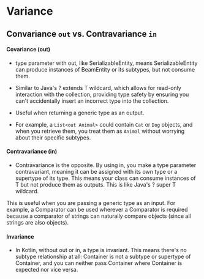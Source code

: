 # Variance

## Convariance `out` vs. Contravariance `in`

#### Covariance (out)

- type parameter with out, like SerializableEntity<out BeamEntity>, means
  SerializableEntity can produce instances of BeamEntity or its subtypes, but not consume them.
- Similar to Java's ? extends T wildcard, which allows for read-only interaction with the collection, providing type
  safety by ensuring you can't accidentally insert an incorrect type into the collection.

- Useful when returning a generic type as an output.

- For example, a `List<out Animal>` could contain `Cat` or `Dog` objects, and when you retrieve them, you treat them
  as `Animal` without worrying about their specific subtypes.

#### Contravariance (in)

- Contravariance is the opposite. By using in, you make a type parameter contravariant, meaning it can be assigned with
  its own type or a supertype of its type. This means your class can consume instances of T but not produce them as
  outputs. This is like Java's ? super T wildcard.

This is useful when you are passing a generic type as an input. For example, a Comparator<in String> can be used
wherever a Comparator<Object> is required because a comparator of strings can naturally compare objects (since all
strings are also objects).

#### Invariance

- In Kotlin, without out or in, a type is invariant. This means there's no subtype relationship at all: Container<Cat>
  is
  not a subtype or supertype of Container<Animal>, and you can neither pass Container<Cat> where Container<Animal> is
  expected nor vice versa.